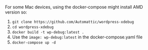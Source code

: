 For some Mac devices, using the docker-compose might install AMD version so:

1. `git clone https://github.com/Automattic/wordpress-xdebug`
2. `cd wordpress-xdebug`
3. `docker build -t wp-debug:latest .`
4. Use the `image: wp-debug:latest` in the docker-compose.yaml file
5. `docker-compose up -d`
